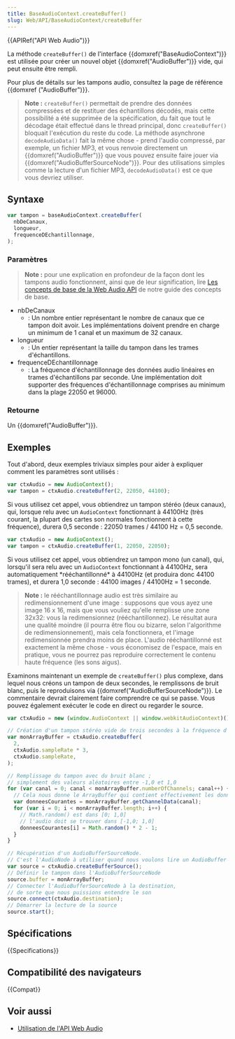 ```yaml
---
title: BaseAudioContext.createBuffer()
slug: Web/API/BaseAudioContext/createBuffer
---
```


{{APIRef("API Web Audio")}}

La méthode `createBuffer()` de l'interface {{domxref("BaseAudioContext")}} est utilisée pour créer un nouvel objet {{domxref("AudioBuffer")}} vide, qui peut ensuite être rempli.

Pour plus de détails sur les tampons audio, consultez la page de référence {{domxref ("AudioBuffer")}}.

> **Note :** `createBuffer()` permettait de prendre des données compressées et de restituer des échantillons décodés, mais cette possibilité a été supprimée de la spécification, du fait que tout le décodage était effectué dans le thread principal, donc `createBuffer()` bloquait l'exécution du reste du code. La méthode asynchrone `decodeAudioData()` fait la même chose - prend l'audio compressé, par exemple, un fichier MP3, et vous renvoie directement un {{domxref("AudioBuffer")}} que vous pouvez ensuite faire jouer via {{domxref("AudioBufferSourceNode")}}. Pour des utilisations simples comme la lecture d'un fichier MP3, `decodeAudioData()` est ce que vous devriez utiliser.

## Syntaxe

```js
var tampon = baseAudioContext.createBuffer(
  nbDeCanaux,
  longueur,
  frequenceDEchantillonnage,
);
```

### Paramètres

> **Note :** pour une explication en profondeur de la façon dont les tampons audio fonctionnent, ainsi que de leur signification, lire [Les concepts de base de la Web Audio API](/fr/docs/Web/API/Web_Audio_API/Basic_concepts_behind_Web_Audio_API) de notre guide des concepts de base.

- nbDeCanaux
  - : Un nombre entier représentant le nombre de canaux que ce tampon doit avoir. Les implémentations doivent prendre en charge un minimum de 1 canal et un maximum de 32 canaux.
- longueur
  - : Un entier représentant la taille du tampon dans les trames d'échantillons.
- frequenceDEchantillonnage
  - : La fréquence d'échantillonnage des données audio linéaires en trames d'échantillons par seconde. Une implémentation doit supporter des fréquences d'échantillonnage comprises au minimum dans la plage 22050 et 96000.

### Retourne

Un {{domxref("AudioBuffer")}}.

## Exemples

Tout d'abord, deux exemples triviaux simples pour aider à expliquer comment les paramètres sont utilisés :

```js
var ctxAudio = new AudioContext();
var tampon = ctxAudio.createBuffer(2, 22050, 44100);
```

Si vous utilisez cet appel, vous obtiendrez un tampon stéréo (deux canaux), qui, lorsque relu avec un `AudioContext` fonctionnant à 44100Hz (très courant, la plupart des cartes son normales fonctionnent à cette fréquence), durera 0,5 seconde : 22050 trames / 44100 Hz = 0,5 seconde.

```js
var ctxAudio = new AudioContext();
var tampon = ctxAudio.createBuffer(1, 22050, 22050);
```

Si vous utilisez cet appel, vous obtiendrez un tampon mono (un canal), qui, lorsqu'il sera relu avec un `AudioContext` fonctionnant à 44100Hz, sera automatiquement \*rééchantillonné\* à 44100Hz (et produira donc 44100 trames), et durera 1,0 seconde : 44100 images / 44100Hz = 1 seconde.

> **Note :** le rééchantillonnage audio est très similaire au redimensionnement d'une image : supposons que vous ayez une image 16 x 16, mais que vous vouliez qu'elle remplisse une zone 32x32: vous la redimensionnez (rééchantillonnez). Le résultat aura une qualité moindre (il pourra être flou ou bizarre, selon l'algorithme de redimensionnement), mais cela fonctionnera, et l'image redimensionnée prendra moins de place. L'audio rééchantillonné est exactement la même chose - vous économisez de l'espace, mais en pratique, vous ne pourrez pas reproduire correctement le contenu haute fréquence (les sons aigus).

Examinons maintenant un exemple de `createBuffer()` plus complexe, dans lequel nous créons un tampon de deux secondes, le remplissons de bruit blanc, puis le reproduisons via {{domxref("AudioBufferSourceNode")}}. Le commentaire devrait clairement faire comprendre ce qui se passe. Vous pouvez également exécuter le code en direct ou regarder le source.

```js
var ctxAudio = new (window.AudioContext || window.webkitAudioContext)();

// Création d'un tampon stéréo vide de trois secondes à la fréquence d'échantillonnage de l'AudioContext
var monArrayBuffer = ctxAudio.createBuffer(
  2,
  ctxAudio.sampleRate * 3,
  ctxAudio.sampleRate,
);

// Remplissage du tampon avec du bruit blanc ;
// simplement des valeurs aléatoires entre -1,0 et 1,0
for (var canal = 0; canal < monArrayBuffer.numberOfChannels; canal++) {
  // Cela nous donne le ArrayBuffer qui contient effectivement les données
  var donneesCourantes = monArrayBuffer.getChannelData(canal);
  for (var i = 0; i < monArrayBuffer.length; i++) {
    // Math.random() est dans [0; 1,0]
    // l'audio doit se trouver dans [-1,0; 1,0]
    donneesCourantes[i] = Math.random() * 2 - 1;
  }
}

// Récupération d'un AudioBufferSourceNode.
// C'est l'AudioNode à utiliser quand nous voulons lire un AudioBuffer
var source = ctxAudio.createBufferSource();
// Définir le tampon dans l'AudioBufferSourceNode
source.buffer = monArrayBuffer;
// Connecter l'AudioBufferSourceNode à la destination,
// de sorte que nous puissions entendre le son
source.connect(ctxAudio.destination);
// Démarrer la lecture de la source
source.start();
```

## Spécifications

{{Specifications}}

## Compatibilité des navigateurs

{{Compat}}

## Voir aussi

- [Utilisation de l'API Web Audio](/fr/docs/Web/API/Web_Audio_API/Using_Web_Audio_API)
